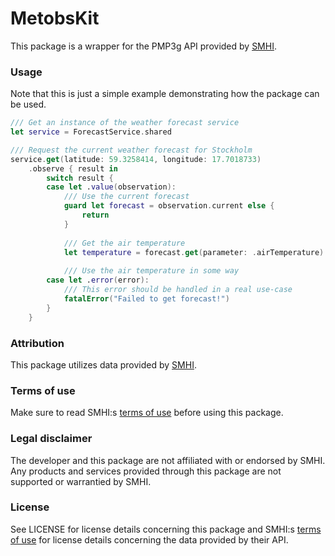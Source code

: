 # MetobsKit

This package is a wrapper for the PMP3g API provided by [SMHI](https://smhi.se).


### Usage

Note that this is just a simple example demonstrating how the package can be used.

```swift
/// Get an instance of the weather forecast service
let service = ForecastService.shared

/// Request the current weather forecast for Stockholm
service.get(latitude: 59.3258414, longitude: 17.7018733)
    .observe { result in
        switch result {
        case let .value(observation):
            /// Use the current forecast
            guard let forecast = observation.current else {
                return
            }
            
            /// Get the air temperature
            let temperature = forecast.get(parameter: .airTemperature)
            
            /// Use the air temperature in some way
        case let .error(error):
            /// This error should be handled in a real use-case
            fatalError("Failed to get forecast!")
        }
    }
```

### Attribution

This package utilizes data provided by [SMHI](https://smhi.se).

### Terms of use

Make sure to read SMHI:s [terms of use](https://www.smhi.se/data/oppna-data/villkor-for-anvandning) before using this package.

### Legal disclaimer

The developer and this package are not affiliated with or endorsed by SMHI. Any products and services provided through this package are not supported or warrantied by SMHI.

### License

See LICENSE for license details concerning this package and SMHI:s [terms of use](https://www.smhi.se/data/oppna-data/villkor-for-anvandning) for license details concerning the data provided by their API.
